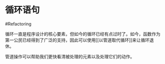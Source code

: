 # 循环语句
#Refactoring 

循环一直是程序设计的核心要素，但如今的循环已经有点过时了。如今，函数作为第一公民已经得到了广泛的支持，因此可以使用[[以管道取代循环]]来让循环退休。

管道操作可以帮助我们更快看清被处理的元素以及处理它们的动作。